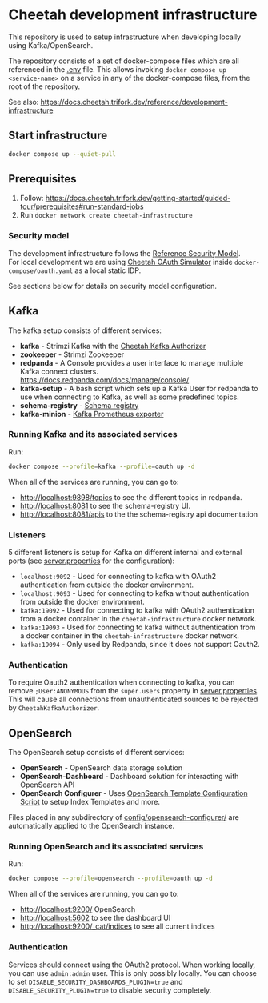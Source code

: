 # Cheetah development infrastructure

This repository is used to setup infrastructure when developing locally using Kafka/OpenSearch.

The repository consists of a set of docker-compose files which are all referenced in the [.env](.env) file. This allows invoking `docker compose up <service-name>` on a service in any of the docker-compose files, from the root of the repository.

See also: <https://docs.cheetah.trifork.dev/reference/development-infrastructure>

## Start infrastructure

```bash
docker compose up --quiet-pull
```

## Prerequisites

1. Follow: <https://docs.cheetah.trifork.dev/getting-started/guided-tour/prerequisites#run-standard-jobs>
1. Run `docker network create cheetah-infrastructure`

### Security model

The development infrastructure follows the [Reference Security Model](https://docs.cheetah.trifork.dev/reference/security).  
For local development we are using [Cheetah OAuth Simulator](https://github.com/trifork/cheetah-infrastructure-utils-oauth) inside `docker-compose/oauth.yaml` as a local static IDP.

See sections below for details on security model configuration.

## Kafka

The kafka setup consists of different services:

- **kafka** - Strimzi Kafka with the [Cheetah Kafka Authorizer](https://github.com/trifork/cheetah-infrastructure-utils-kafka)
- **zookeeper** - Strimzi Zookeeper
- **redpanda** - A Console provides a user interface to manage multiple Kafka connect clusters. <https://docs.redpanda.com/docs/manage/console/>
- **kafka-setup** - A bash script which sets up a Kafka User for redpanda to use when connecting to Kafka, as well as some predefined topics.
- **schema-registry** - [Schema registry](https://www.apicur.io/registry/docs/apicurio-registry/2.4.x/index.html)
- **kafka-minion** - [Kafka Prometheus exporter](https://github.com/cloudhut/kminion)

### Running Kafka and its associated services

Run:

```bash
docker compose --profile=kafka --profile=oauth up -d
```

When all of the services are running, you can go to:

- <http://localhost:9898/topics> to see the different topics in redpanda.
- <http://localhost:8081> to see the schema-registry UI.
- <http://localhost:8081/apis> to the the schema-registry api documentation

### Listeners

5 different listeners is setup for Kafka on different internal and external ports (see [server.properties](/config/kafka/server.properties) for the configuration):

- `localhost:9092` - Used for connecting to kafka with OAuth2 authentication from outside the docker environment.
- `localhost:9093` - Used for connecting to kafka without authentication from outside the docker environment.
- `kafka:19092` - Used for connecting to kafka with OAuth2 authentication from a docker container in the `cheetah-infrastructure` docker network.
- `kafka:19093` - Used for connecting to kafka without authentication from a docker container in the `cheetah-infrastructure` docker network.
- `kafka:19094` - Only used by Redpanda, since it does not support Oauth2.

### Authentication

To require Oauth2 authentication when connecting to kafka, you can remove `;User:ANONYMOUS` from the `super.users` property in [server.properties](/config/kafka/server.properties). This will cause all connections from unauthenticated sources to be rejected by `CheetahKafkaAuthorizer`.

## OpenSearch

The OpenSearch setup consists of different services:

- **OpenSearch** - OpenSearch data storage solution
- **OpenSearch-Dashboard** - Dashboard solution for interacting with OpenSearch API
- **OpenSearch Configurer** - Uses [OpenSearch Template Configuration Script](https://github.com/trifork/cheetah-infrastructure-utils-opensearch) to setup Index Templates and more.

Files placed in any subdirectory of [config/opensearch-configurer/](config/opensearch-configurer/) are automatically applied to the OpenSearch instance.

### Running OpenSearch and its associated services

Run:

```bash
docker compose --profile=opensearch --profile=oauth up -d
```

When all of the services are running, you can go to:

- <http://localhost:9200/> OpenSearch
- <http://localhost:5602> to see the dashboard UI
- <http://localhost:9200/_cat/indices> to see all current indices

### Authentication

Services should connect using the OAuth2 protocol. When working locally, you can use `admin:admin` user. This is only possibly locally.
You can choose to set `DISABLE_SECURITY_DASHBOARDS_PLUGIN=true` and `DISABLE_SECURITY_PLUGIN=true` to disable security completely.
